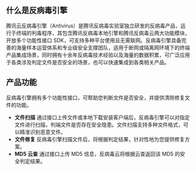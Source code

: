 ## 什么是反病毒引擎
腾讯云反病毒引擎（Antivirus）是腾讯反病毒实验室独立研发的反病毒产品，运行于终端的判毒程序，其包含腾讯反病毒本地引擎和腾讯反病毒云两大功能模块，开放多个功能性接口 SDK，可支持多种平台使用且无需联网。反病毒引擎具备完善的海量样本运营体系和专业级安全支撑团队，适用于断网或隔离网环境下的终端产品集成场景，同时拥有十余年反病毒技术经验以及海量的数据积累，可广泛应用于各类涉及判定文件是否安全的场景，也可以快速集成到各类相关产品。    

## 产品功能
反病毒引擎拥有多个功能性接口，可帮助您判断文件是否安全，并提供清除修复文件的功能。
- **文件扫描**
通过接口上传文件或本地下载安装客户端后，反病毒引擎可以对指定文件进行扫描，判端文件是否存在安全隐患。文件扫描支持多种文件格式，可以精准识别恶意文件。
- **文件修复**
反病毒引擎扫描文件后，将根据判定结果，针对性地为您提供修复方案。
- **MD5 云查**
通过接口上传 MD5 信息，反病毒云将根据云查返回该 MD5 的安全判定结果。

